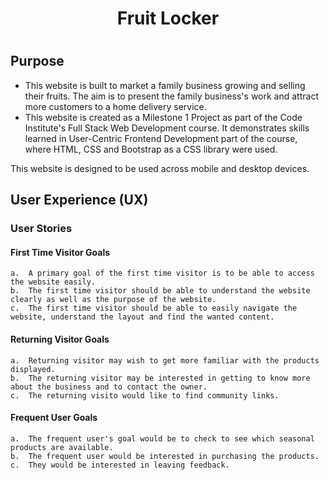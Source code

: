 <h1 align="center">Fruit Locker<h1>


## Purpose

* This website is built to market a family business growing and selling their fruits. The aim is to present the family business's work and attract more customers to a home delivery service.
* This website is created as a Milestone 1 Project as part of the Code Institute's Full Stack Web Development course. It demonstrates skills learned in User-Centric Frontend Development part of the course, where HTML, CSS and Bootstrap as a CSS library were used.

This website is designed to be used across mobile and desktop devices.


## User Experience (UX)

### User Stories
####  First Time Visitor Goals
    a.  A primary goal of the first time visitor is to be able to access the website easily.
    b.  The first time visitor should be able to understand the website clearly as well as the purpose of the website.
    c.  The first time visitor should be able to easily navigate the website, understand the layout and find the wanted content.

####  Returning Visitor Goals
    a.  Returning visitor may wish to get more familiar with the products displayed.
    b.  The returning visitor may be interested in getting to know more about the business and to contact the owner.
    c.  The returning visito would like to find community links.

####  Frequent User Goals
    a.  The frequent user's goal would be to check to see which seasonal products are available.
    b.  The frequent user would be interested in purchasing the products.
    c.  They would be interested in leaving feedback.